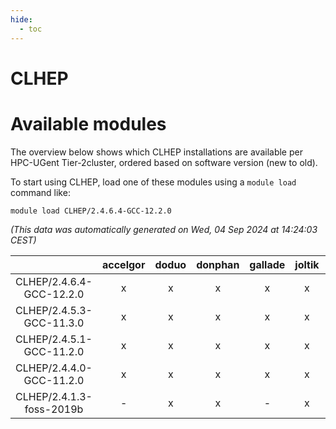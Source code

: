 ```yaml
---
hide:
  - toc
---
```


CLHEP
=====

# Available modules


The overview below shows which CLHEP installations are available per HPC-UGent Tier-2cluster, ordered based on software version (new to old).

To start using CLHEP, load one of these modules using a `module load` command like:

```shell
module load CLHEP/2.4.6.4-GCC-12.2.0
```

*(This data was automatically generated on Wed, 04 Sep 2024 at 14:24:03 CEST)*  

| |accelgor|doduo|donphan|gallade|joltik|shinx|skitty|
| :---: | :---: | :---: | :---: | :---: | :---: | :---: | :---: |
|CLHEP/2.4.6.4-GCC-12.2.0|x|x|x|x|x|-|x|
|CLHEP/2.4.5.3-GCC-11.3.0|x|x|x|x|x|-|x|
|CLHEP/2.4.5.1-GCC-11.2.0|x|x|x|x|x|-|x|
|CLHEP/2.4.4.0-GCC-11.2.0|x|x|x|x|x|-|x|
|CLHEP/2.4.1.3-foss-2019b|-|x|x|-|x|-|x|
